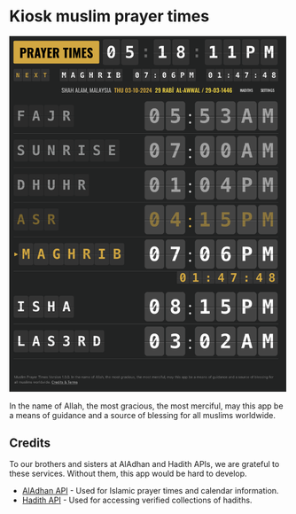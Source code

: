 # Kiosk muslim prayer times

<img src="screenshot.png" alt="Screenshot of the application" width="500"/>

In the name of Allah, the most gracious, the most merciful, may this app be a means of guidance and a source of blessing for all muslims worldwide.

## Credits

To our brothers and sisters at AlAdhan and Hadith APIs, we are grateful to these services. Without them, this app would be hard to develop.

- [AlAdhan API](https://aladhan.com) - Used for Islamic prayer times and calendar information.
- [Hadith API](https://www.hadithapi.com/) - Used for accessing verified collections of hadiths.